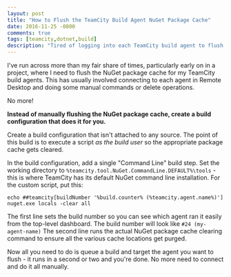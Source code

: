 ```yaml
---
layout: post
title: "How to Flush the TeamCity Build Agent NuGet Package Cache"
date: 2016-11-25 -0800
comments: true
tags: [teamcity,dotnet,build]
description: "Tired of logging into each TeamCity build agent to flush the NuGet cache? Here's the answer."
---
```

I've run across more than my fair share of times, particularly early on in a project, where I need to flush the NuGet package cache for my TeamCity build agents. This has usually involved connecting to each agent in Remote Desktop and doing some manual commands or delete operations.

No more!

**Instead of manually flushing the NuGet package cache, create a build configuration that does it for you.**

Create a build configuration that isn't attached to any source. The point of this build is to execute a script _as the build user_ so the appropriate package cache gets cleared.

In the build configuration, add a single "Command Line" build step. Set the working directory to `%teamcity.tool.NuGet.CommandLine.DEFAULT%\tools` - this is where TeamCity has its default NuGet command line installation. For the custom script, put this:

```batch
echo ##teamcity[buildNumber '%build.counter% (%teamcity.agent.name%)']
nuget.exe locals -clear all
```

The first line sets the build number so you can see which agent ran it easily from the top-level dashboard. The build number will look like `#24 (my-agent-name)` The second line runs the actual NuGet package cache clearing command to ensure all the various cache locations get purged.

Now all you need to do is queue a build and target the agent you want to flush - it runs in a second or two and you're done. No more need to connect and do it all manually.
